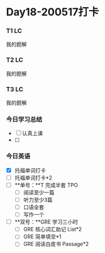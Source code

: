 # Day18-200517打卡

### T1 LC

我的题解

### T2 LC

我的题解

### T3 LC

我的题解

### 今日学习总结

- [ ] 认真上课
- [ ] 

### 今日英语

- [x] 托福单词打卡
- [ ] 托福单词打卡*2
- [ ] **单号：**T 完成半套 TPO
  - [ ] 阅读至少一篇
  - [ ] 听力至少3篇
  - [ ] 口语全套
  - [ ] 写作一个
- [ ] **双号：**GRE 学习三小时
  - [ ] GRE 核心词汇助记 List*2
  - [ ] GRE 简单填空*1
  - [ ] GRE 阅读白皮书 Passage*2